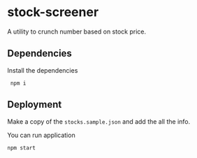 # stock-screener

A utility to crunch number based on stock price.
 
 ## Dependencies
 
 Install the dependencies
 
     npm i
     
## Deployment

Make a copy of the `stocks.sample.json` and add the all the info.  

You can run application

    npm start
